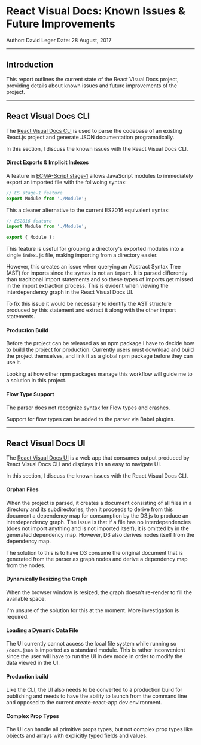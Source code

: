 # React Visual Docs: Known Issues & Future Improvements

Author: David Leger
Date:   28 August, 2017

---

## Introduction

This report outlines the current state of the React Visual Docs project, providing details about known issues and future improvements of the project.

---

## React Visual Docs CLI

The [React Visual Docs CLI](_) is used to parse the codebase of an existing React.js project and generate JSON documentation programatically.

In this section, I discuss the known issues with the React Visual Docs CLI.

#### Direct Exports & Implicit Indexes

A feature in [ECMA-Script stage-1]() allows JavaScript modules to immediately export an imported file with the follwoing syntax:

```js
// ES stage-1 feature
export Module from './Module';
```

This a cleaner alternative to the current ES2016 equivalent syntax:

```js
// ES2016 feature
import Module from './Module';

export { Module };
```

This feature is useful for grouping a directory's exported modules into a single `index.js` file, making importing from a directory easier.

However, this creates an issue when querying an Abstract Syntax Tree (AST) for imports since the syntax is not an `import`. It is parsed differently than traditional import statements and so these types of imports get missed in the import extraction process. This is evident when viewing the interdependency graph in the React Visual Docs UI.

To fix this issue it would be necessary to identify the AST structure produced by this statement and extract it along with the other import statements.


#### Production Build

Before the project can be released as an npm package I have to decide how to build the project for production. Currently users must download and build the project themselves, and link it as a global npm package before they can use it.

Looking at how other npm packages manage this workflow will guide me to a solution in this project.

#### Flow Type Support

The parser does not recognize syntax for Flow types and crashes.

Support for flow types can be added to the parser via Babel plugins.

---

## React Visual Docs UI

The [React Visual Docs UI](_) is a web app that consumes output produced by React Visual Docs CLI and displays it in an easy to navigate UI.

In this section, I discuss the known issues with the React Visual Docs CLI.

#### Orphan Files

When the project is parsed, it creates a document consisting of all files in a directory and its subdirectories, then it proceeds to derive from this document a dependency map for consumption by the D3.js to produce an interdependency graph. The issue is that if a file has no interdependencies (does not import anything and is not imported itself), it is omitted by in the generated dependency map. However, D3 also derives nodes itself from the dependency map.

The solution to this is to have D3 consume the original document that is generated from the parser as graph nodes and derive a dependency map from the nodes.

#### Dynamically Resizing the Graph

When the browser window is resized, the graph doesn't re-render to fill the available space.

I'm unsure of the solution for this at the moment. More investigation is required.

#### Loading a Dynamic Data File

The UI currently cannot access the local file system while running so `/docs.json` is imported as a standard module. This is rather inconvenient since the user will have to run the UI in dev mode in order to modify the data viewed in the UI.

#### Production build

Like the CLI, the UI also needs to be converted to a production build for publishing and needs to have the ability to launch from the command line and opposed to the current create-react-app dev environment.

#### Complex Prop Types

The UI can handle all primitive props types, but not complex prop types like objects and arrays with explicitly typed fields and values.
